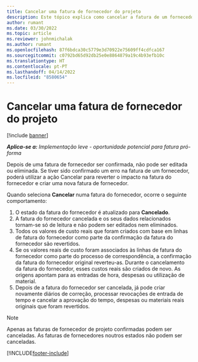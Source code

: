 ```yaml
---
title: Cancelar uma fatura de fornecedor do projeto
description: Este tópico explica como cancelar a fatura de um fornecedor do projeto no Microsoft Dynamics 365 Project Operations e o impacto financeiro do cancelamento da fatura de um fornecedor do projeto.
author: rumant
ms.date: 03/30/2022
ms.topic: article
ms.reviewer: johnmichalak
ms.author: rumant
ms.openlocfilehash: 87f6bdca30c5779e3d70922e75609ff4cdfca167
ms.sourcegitcommit: c0792bd65d92db25e0e8864879a19c4b93efb10c
ms.translationtype: HT
ms.contentlocale: pt-PT
ms.lasthandoff: 04/14/2022
ms.locfileid: "8580654"
---
```

# <a name="cancel-a-project-vendor-invoice"></a>Cancelar uma fatura de fornecedor do projeto

[!include [banner](../../includes/dataverse-preview.md)]

_**Aplica-se a:** Implementação leve - oportunidade potencial para fatura pró-forma_

Depois de uma fatura de fornecedor ser confirmada, não pode ser editada ou eliminada. Se tiver sido confirmado um erro na fatura de um fornecedor, poderá utilizar a ação Cancelar para reverter o impacto na fatura do fornecedor e criar uma nova fatura de fornecedor.

Quando seleciona **Cancelar** numa fatura do fornecedor, ocorre o seguinte comportamento:

1. O estado da fatura do fornecedor é atualizado para **Cancelado**.
2. A fatura do fornecedor cancelada e os seus dados relacionados tornam-se só de leitura e não podem ser editados nem eliminados.
3. Todos os valores de custo reais que foram criados com base em linhas de fatura do fornecedor como parte da confirmação da fatura do fornecedor são revertidos.
4. Se os valores reais de custo foram associados às linhas de fatura do fornecedor como parte do processo de correspondência, a confirmação da fatura do fornecedor original reverteu-as. Durante o cancelamento da fatura do fornecedor, esses custos reais são criados de novo. As origens apontam para as entradas de hora, despesas ou utilização de material.
5. Depois de a fatura do fornecedor ser cancelada, já pode criar novamente diários de correção, processar revocações de entrada de tempo e cancelar a aprovação do tempo, despesas ou materiais reais originais que foram revertidos.

> [!NOTE]
> Apenas as faturas de fornecedor de projeto confirmadas podem ser canceladas. As faturas de fornecedores noutros estados não podem ser canceladas.

[!INCLUDE[footer-include](../../includes/footer-banner.md)]
